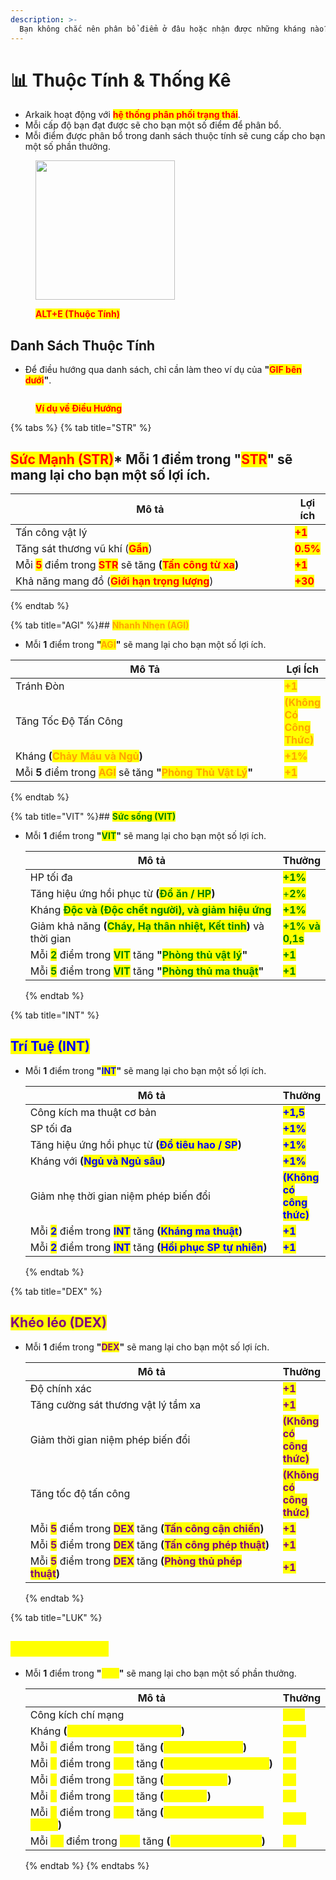 ```yaml
---
description: >-
  Bạn không chắc nên phân bổ điểm ở đâu hoặc nhận được những kháng nào? Bạn đang ở đúng nơi!
---
```


# 📊 Thuộc Tính & Thống Kê

* Arkaik hoạt động với <mark style="color:red;">**hệ thống phân phối trạng thái**</mark>.
* Mỗi cấp độ bạn đạt được sẽ cho bạn một số điểm để phân bổ.
* Mỗi điểm được phân bổ trong danh sách thuộc tính sẽ cung cấp cho bạn một số phần thưởng.

<figure><img src="../.gitbook/assets/44111.png" alt="" width="223"><figcaption><p><mark style="color:red;"><strong>ALT+E (Thuộc Tính)</strong></mark></p></figcaption></figure>

## **Danh Sách Thuộc Tính**

* Để điều hướng qua danh sách, chỉ cần làm theo ví dụ của **"**<mark style="color:red;">**GIF bên dưới**</mark>**"**.

<figure><img src="../.gitbook/assets/4441111 (1).gif" alt=""><figcaption><p><mark style="color:red;"><strong>Ví dụ về Điều Hướng</strong></mark></p></figcaption></figure>

{% tabs %}
{% tab title="STR" %}
## <mark style="color:red;">**Sức Mạnh (STR)**</mark>* Mỗi **1** điểm trong **"**<mark style="color:red;">**STR**</mark>**"** sẽ mang lại cho bạn một số lợi ích.

<table><thead><tr><th width="512">Mô tả</th><th>Lợi ích</th></tr></thead><tbody><tr><td>Tấn công vật lý</td><td><mark style="color:red;"><strong>+1</strong></mark></td></tr><tr><td>Tăng sát thương vũ khí (<mark style="color:red;"><strong>Gần</strong></mark>)</td><td><mark style="color:red;"><strong>0.5%</strong></mark></td></tr><tr><td>Mỗi <mark style="color:red;"><strong>5</strong></mark> điểm trong <mark style="color:red;"><strong>STR</strong></mark> sẽ tăng <strong>(</strong><mark style="color:red;"><strong>Tấn công từ xa</strong></mark><strong>)</strong></td><td><mark style="color:red;"><strong>+1</strong></mark></td></tr><tr><td>Khả năng mang đồ (<mark style="color:red;"><strong>Giới hạn trọng lượng</strong></mark>)</td><td><mark style="color:red;"><strong>+30</strong></mark></td></tr></tbody></table>
{% endtab %}

{% tab title="AGI" %}## <mark style="color:orange;">**Nhanh Nhẹn (AGI)**</mark>

* Mỗi **1** điểm trong **"**<mark style="color:orange;">**AGI**</mark>**"** sẽ mang lại cho bạn một số lợi ích.

<table><thead><tr><th width="546">Mô Tả</th><th>Lợi Ích</th></tr></thead><tbody><tr><td>Tránh Đòn</td><td><mark style="color:orange;"><strong>+1</strong></mark></td></tr><tr><td>Tăng Tốc Độ Tấn Công</td><td><mark style="color:orange;"><strong>(Không Có Công Thức)</strong></mark></td></tr><tr><td>Kháng <strong>(</strong><mark style="color:orange;"><strong>Chảy Máu và Ngủ</strong></mark><strong>)</strong></td><td><mark style="color:orange;"><strong>+1%</strong></mark></td></tr><tr><td>Mỗi <strong>5</strong> điểm trong <mark style="color:orange;"><strong>AGI</strong></mark> sẽ tăng <strong>"</strong><mark style="color:orange;"><strong>Phòng Thủ Vật Lý</strong></mark><strong>"</strong></td><td><mark style="color:orange;"><strong>+1</strong></mark></td></tr></tbody></table>
{% endtab %}

{% tab title="VIT" %}## <mark style="color:green;">**Sức sống (VIT)**</mark>

* Mỗi **1** điểm trong **"**<mark style="color:green;">**VIT**</mark>**"** sẽ mang lại cho bạn một số lợi ích.<table><thead><tr><th width="544">Mô tả</th><th>Thưởng</th></tr></thead><tbody><tr><td>HP tối đa</td><td><mark style="color:green;"><strong>+1%</strong></mark></td></tr><tr><td>Tăng hiệu ứng hồi phục từ <strong>(</strong><mark style="color:green;"><strong>Đồ ăn / HP</strong></mark><strong>)</strong></td><td><mark style="color:green;">+<strong>2%</strong></mark></td></tr><tr><td>Kháng <mark style="color:green;"><strong>Độc và (Độc chết người), và giảm hiệu ứng</strong></mark></td><td><mark style="color:green;"><strong>+1%</strong></mark></td></tr><tr><td>Giảm khả năng <strong>(</strong><mark style="color:green;"><strong>Cháy, Hạ thân nhiệt, Kết tinh</strong></mark><strong>)</strong> và thời gian</td><td><mark style="color:green;"><strong>+1% và 0,1s</strong></mark></td></tr><tr><td>Mỗi <mark style="color:green;"><strong>2</strong></mark> điểm trong <mark style="color:green;"><strong>VIT</strong></mark> tăng <strong>"</strong><mark style="color:green;"><strong>Phòng thủ vật lý</strong></mark><strong>"</strong></td><td><mark style="color:green;"><strong>+1</strong></mark></td></tr><tr><td>Mỗi <mark style="color:green;"><strong>5</strong></mark> điểm trong <mark style="color:green;"><strong>VIT</strong></mark> tăng <strong>"</strong><mark style="color:green;"><strong>Phòng thủ ma thuật</strong></mark><strong>"</strong></td><td><mark style="color:green;"><strong>+1</strong></mark></td></tr></tbody></table>{% endtab %}

{% tab title="INT" %}
## <mark style="color:blue;">**Trí Tuệ (INT)**</mark>

* Mỗi **1** điểm trong **"**<mark style="color:blue;">**INT**</mark>**"** sẽ mang lại cho bạn một số lợi ích.<table><thead><tr><th width="546">Mô tả</th><th>Thưởng</th></tr></thead><tbody><tr><td>Công kích ma thuật cơ bản</td><td><mark style="color:blue;"><strong>+1,5</strong></mark></td></tr><tr><td>SP tối đa</td><td><mark style="color:blue;"><strong>+1%</strong></mark></td></tr><tr><td>Tăng hiệu ứng hồi phục từ <strong>(</strong><mark style="color:blue;"><strong>Đồ tiêu hao / SP</strong></mark><strong>)</strong></td><td><mark style="color:blue;"><strong>+1%</strong></mark></td></tr><tr><td>Kháng với <strong>(</strong><mark style="color:blue;"><strong>Ngủ và Ngủ sâu</strong></mark><strong>)</strong></td><td><mark style="color:blue;"><strong>+1%</strong></mark></td></tr><tr><td>Giảm nhẹ thời gian niệm phép biến đổi</td><td><mark style="color:blue;"><strong>(Không có công thức)</strong></mark></td></tr><tr><td>Mỗi <mark style="color:blue;"><strong>2</strong></mark> điểm trong <mark style="color:blue;"><strong>INT</strong></mark> tăng <strong>(</strong><mark style="color:blue;"><strong>Kháng ma thuật</strong></mark><strong>)</strong></td><td><mark style="color:blue;"><strong>+1</strong></mark></td></tr><tr><td>Mỗi <mark style="color:blue;"><strong>2</strong></mark> điểm trong <mark style="color:blue;"><strong>INT</strong></mark> tăng <strong>(</strong><mark style="color:blue;"><strong>Hồi phục SP tự nhiên</strong></mark><strong>)</strong></td><td><mark style="color:blue;"><strong>+1</strong></mark></td></tr></tbody></table>{% endtab %}

{% tab title="DEX" %}
## <mark style="color:purple;">**Khéo léo (DEX)**</mark>

* Mỗi **1** điểm trong **"**<mark style="color:purple;">**DEX**</mark>**"** sẽ mang lại cho bạn một số lợi ích.<table><thead><tr><th width="546">Mô tả</th><th>Thưởng</th></tr></thead><tbody><tr><td>Độ chính xác</td><td><mark style="color:purple;"><strong>+1</strong></mark></td></tr><tr><td>Tăng cường sát thương vật lý tầm xa</td><td><mark style="color:purple;"><strong>+1</strong></mark></td></tr><tr><td>Giảm thời gian niệm phép biến đổi</td><td><mark style="color:purple;"><strong>(Không có công thức)</strong></mark></td></tr><tr><td>Tăng tốc độ tấn công</td><td><mark style="color:purple;"><strong>(Không có công thức)</strong></mark></td></tr><tr><td>Mỗi <mark style="color:purple;"><strong>5</strong></mark> điểm trong <mark style="color:purple;"><strong>DEX</strong></mark> tăng <strong>(</strong><mark style="color:purple;"><strong>Tấn công cận chiến</strong></mark><strong>)</strong></td><td><mark style="color:purple;"><strong>+1</strong></mark></td></tr><tr><td>Mỗi <mark style="color:purple;"><strong>5</strong></mark> điểm trong <mark style="color:purple;"><strong>DEX</strong></mark> tăng <strong>(</strong><mark style="color:purple;"><strong>Tấn công phép thuật</strong></mark><strong>)</strong></td><td><mark style="color:purple;"><strong>+1</strong></mark></td></tr><tr><td>Mỗi <mark style="color:purple;"><strong>5</strong></mark> điểm trong <mark style="color:purple;"><strong>DEX</strong></mark> tăng <strong>(</strong><mark style="color:purple;"><strong>Phòng thủ phép thuật</strong></mark><strong>)</strong></td><td><mark style="color:purple;"><strong>+1</strong></mark></td></tr></tbody></table>{% endtab %}

{% tab title="LUK" %}
## <mark style="color:yellow;">**May Mắn (LUK)**</mark>

* Mỗi **1** điểm trong **"**<mark style="color:yellow;">**LUK**</mark>**"** sẽ mang lại cho bạn một số phần thưởng.<table><thead><tr><th width="546">Mô tả</th><th>Thưởng</th></tr></thead><tbody><tr><td>Công kích chí mạng</td><td><mark style="color:yellow;"><strong>+0.3</strong></mark></td></tr><tr><td>Kháng <strong>(</strong><mark style="color:yellow;"><strong>Nguyền rủa và Bùa chú</strong></mark><strong>)</strong></td><td><mark style="color:yellow;"><strong>+1%</strong></mark></td></tr><tr><td>Mỗi <mark style="color:yellow;"><strong>3</strong></mark> điểm trong <mark style="color:yellow;"><strong>LUK</strong></mark> tăng <strong>(</strong><mark style="color:yellow;"><strong>Công kích vật lý</strong></mark><strong>)</strong></td><td><mark style="color:yellow;"><strong>+1</strong></mark></td></tr><tr><td>Mỗi <mark style="color:yellow;"><strong>3</strong></mark> điểm trong <mark style="color:yellow;"><strong>LUK</strong></mark> tăng <strong>(</strong><mark style="color:yellow;"><strong>Công kích phép thuật</strong></mark><strong>)</strong></td><td><mark style="color:yellow;"><strong>+1</strong></mark></td></tr><tr><td>Mỗi <mark style="color:yellow;"><strong>3</strong></mark> điểm trong <mark style="color:yellow;"><strong>LUK</strong></mark> tăng <strong>(</strong><mark style="color:yellow;"><strong>Độ chính xác</strong></mark><strong>)</strong></td><td><mark style="color:yellow;"><strong>+1</strong></mark></td></tr><tr><td>Mỗi <mark style="color:yellow;"><strong>3</strong></mark> điểm trong <mark style="color:yellow;"><strong>LUK</strong></mark> tăng <strong>(</strong><mark style="color:yellow;"><strong>Tránh né</strong></mark><strong>)</strong></td><td><mark style="color:yellow;"><strong>+1</strong></mark></td></tr><tr><td>Mỗi <mark style="color:yellow;"><strong>5</strong></mark> điểm trong <mark style="color:yellow;"><strong>LUK</strong></mark> tăng <strong>(</strong><mark style="color:yellow;"><strong>Kháng công kích chí mạng</strong></mark><strong>)</strong></td><td><mark style="color:yellow;"><strong>+1%</strong></mark></td></tr><tr><td>Mỗi <mark style="color:yellow;"><strong>10</strong></mark> điểm trong <mark style="color:yellow;"><strong>LUK</strong></mark> tăng <strong>(</strong><mark style="color:yellow;"><strong>Tránh né hoàn hảo</strong></mark><strong>)</strong></td><td><mark style="color:yellow;"><strong>+1</strong></mark></td></tr></tbody></table>{% endtab %}
{% endtabs %}